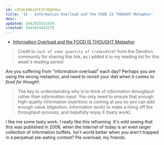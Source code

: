 ```yaml
---
id: cdCdniD6inCF2tJQgFHmz
title: '15 - Information Overload and the FOOD IS THOUGHT Metaphor'
desc: ''
updated: 1641925551659
created: 1641924435279
---
```


- [Information Overload and the FOOD IS THOUGHT Metaphor](https://link.dendron.so/6zPN)

> Credit to `Jack of some quantity of trades#3247` from the Dendron community for sharing this link, as I added it to my reading list for this week's reading series!

Are you suffering from "information overload" each day? Perhaps you are using the wrong metaphor, and need to revisit your diet when it comes to _food for thought_.

> The key to understanding why is to think of _information throughput_ rather than _information input._ You only need to ensure that enough high-quality information (nutrition) is coming at you so you can add enough value (digestion, information work) to make a living off the throughput-process, and hopefully enjoy it (tasty work).

I like me some tasty work. I really like this reframing. It's wild seeing that this was published in 2008, when the internet of today is an even larger collection of information buffets. Isn't world better when you aren't trapped in a perpetual pie-eating contest? Pie overload, my friends.